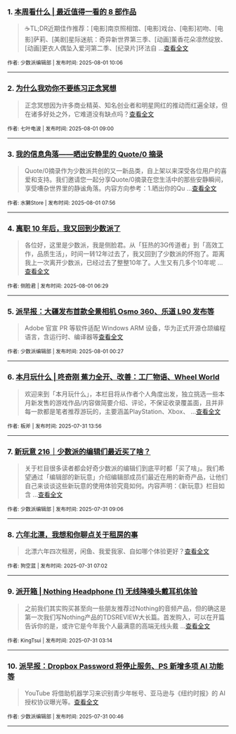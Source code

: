 ### 1. [本周看什么 | 最近值得一看的 8 部作品](https://sspai.com/post/101524)

> ☕️TL;DR近期佳作推荐：[电影]南京照相馆、[电影]戏台、[电影]初吻、[电影]萨莉、[美剧]星际迷航：奇异新世界第三季、[动画]薰香花朵凛然绽放、[动画]更衣人偶坠入爱河第二季、[纪录片]环法自 ...[查看全文](https://sspai.com/post/101524) 

<sub>作者: 少数派编辑部 | 发布时间: 2025-08-01 10:06</sub>

---


### 2. [为什么我劝你不要练习正念冥想](https://sspai.com/post/101205)

> 正念冥想因为许多商业精英、知名创业者和明星网红的推动而红遍全球，但在诸多好处之外，它难道没有缺点吗？[查看全文](https://sspai.com/post/101205) 

<sub>作者: 七叶电波 | 发布时间: 2025-08-01 09:00</sub>

---


### 3. [我的信息角落——晒出安静里的 Quote/0 摘录](https://sspai.com/post/101517)

> Quote/0摘录作为少数派共创的又一新品类，自上架以来深受各位用户的喜爱和支持。我们邀请您一起分享Quote/0摘录在您生活中的那些安静瞬间，享受嘈杂世界里的静谧角落。内容方向参考：1.晒出你的Qu ...[查看全文](https://sspai.com/post/101517) 

<sub>作者: 水獭Store | 发布时间: 2025-08-01 07:56</sub>

---


### 4. [离职 10 年后，我又回到少数派了](https://sspai.com/post/101404)

> 各位好，这里是少数派，我是侧脸君。从「狂热的3G传道者」到「高效工作，品质生活」，时间一转12年过去了，我又回到了少数派的怀抱了。距离我上一次离开少数派，已经过去了整整10年了。人生又有几多个10年呢 ...[查看全文](https://sspai.com/post/101404) 

<sub>作者: 侧脸君 | 发布时间: 2025-08-01 06:29</sub>

---


### 5. [派早报：大疆发布首款全景相机 Osmo 360、乐道 L90 发布等](https://sspai.com/post/101509)

> Adobe 官宣 PR 等软件适配 Windows ARM 设备，华为正式开源仓颉编程语言，含运行时、编译器等[查看全文](https://sspai.com/post/101509) 

<sub>作者: 少数派编辑部 | 发布时间: 2025-08-01 00:27</sub>

---


### 6. [本月玩什么 | 咚奇刚 蕉力全开、改善：工厂物语、Wheel World](https://sspai.com/post/101503)

> 欢迎来到「本月玩什么」，本栏目将从作者个人角度出发，独立挑选一些本月新发售的游戏作品/内容做简要介绍、评论，不保证收录覆盖面，且并非每一款都是笔者推荐游玩的，主要涵盖PlayStation、Xbox、 ...[查看全文](https://sspai.com/post/101503) 

<sub>作者: 板斧 | 发布时间: 2025-07-31 13:56</sub>

---


### 7. [新玩意 216｜少数派的编辑们最近买了啥？](https://sspai.com/post/101485)

> 关于栏目很多读者都会好奇少数派的编辑们到底平时都「买了啥」。我们希望通过「编辑部的新玩意」介绍编辑部成员们最近在用的新奇产品，让他们自己来谈谈这些新玩意的使用体验究竟如何。内容声明：《新玩意》栏目如含 ...[查看全文](https://sspai.com/post/101485) 

<sub>作者: 少数派编辑部 | 发布时间: 2025-07-31 09:06</sub>

---


### 8. [六年北漂，我想和你聊点关于租房的事](https://sspai.com/post/100829)

> 北漂六年四次租房，闲鱼、我爱我家、自如哪个体验更好？[查看全文](https://sspai.com/post/100829) 

<sub>作者: 狗空蓝 | 发布时间: 2025-07-31 07:02</sub>

---


### 9. [派开箱 | Nothing Headphone (1) 无线降噪头戴耳机体验](https://sspai.com/post/101346)

> 之前我们其实购买甚至向一些朋友推荐过Nothing的音频产品，但的确这是第一次我们写Nothing产品的TDSREVIEW大长篇。首发购入，可以在开篇告诉你的是，或许它是今年我个人最满意的高端无线头戴 ...[查看全文](https://sspai.com/post/101346) 

<sub>作者: KingTsui | 发布时间: 2025-07-31 03:14</sub>

---


### 10. [派早报：Dropbox Password 将停止服务、PS 新增多项 AI 功能等](https://sspai.com/post/101480)

> YouTube 将借助机器学习来识别青少年帐号、亚马逊与《纽约时报》的 AI 授权协议曝光等。[查看全文](https://sspai.com/post/101480) 

<sub>作者: 少数派编辑部 | 发布时间: 2025-07-31 00:46</sub>

---

